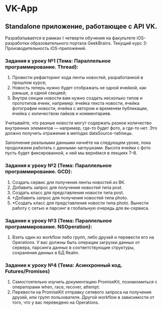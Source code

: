 # VK-App

## Standalone приложение, работающее с API VK. 
Разрабатывается в рамках I четверти обучения на факультете iOS-разработки образовательного портала GeekBrains.
Текущий курс 3: Производительность iOS-приложений.

### Задания к уроку №1 (Тема: Параллельное программирование. Thread):

1. Провести рефакторинг кода ленты новостей, разработанной в прошлом курсе;
2. Новость теперь нужно будет отображать не одной ячейкой, как раньше, а одной секцией;
3. Внутри секции новости вам нужно создать несколько типов и прототипов ячеек, например: ячейка текста новости, ячейка фотографии новости, ячейка с автором и временем публикации, ячейка с количеством лайков и комментариев.

Учитывайте, что разные новости могут содержать разное количество внутренних элементов — например, где-то будет фото, а где-то нет. 
Это должно получить отражение в методах dataSource-таблицы.

Заполнение реальными данными начнёте на следующем уроке, пока продолжаем работать с данными-заглушками.
Высота ячейки с фото пусть будет фиксированной, к ней мы вернёмся в лекциях 7–8.

### Задания к уроку №2 (Тема: Параллельное программирование. GCD):

1. Создать сервис для получения ленты новостей из ВК.
2. Добавить запрос для получения новостей типа post.
3. Создать класс для представления новости типа post.
4. *Добавить запрос для получения новостей типа photo.
5. *Создать класс для представления новости типа photo.
Вынести работу с сетью и парсинг в глобальную очередь для вк-сервиса.

### Задание к уроку №3 (Тема:  Параллельное программирование. NSOperation):

1. Взять один из workflow либо групп, либо друзей и перевести его на Operations. У вас должны быть операции загрузки данных от сервера, парсинга данных в соответствующие структуры, сохранения данных в БД Realm.

### Задание к уроку №4 (Тема: Асинхронный код. Futures/Promises)

1. Самостоятельно изучить документацию PromiseKit, познакомиться с операторами when, race, recover, attempt.
2. Перевести на PromiseKit отправку сетевого запроса на получение друзей, или групп пользователя. Другой workflow в зависимости от того, что у вас переведено на Operations.
